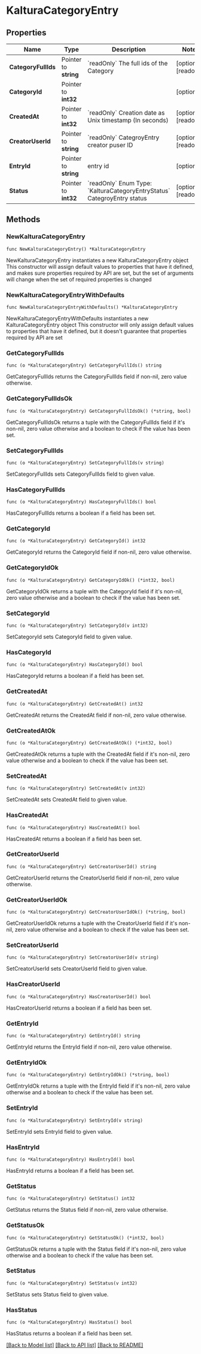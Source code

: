 # KalturaCategoryEntry

## Properties

Name | Type | Description | Notes
------------ | ------------- | ------------- | -------------
**CategoryFullIds** | Pointer to **string** | &#x60;readOnly&#x60;  The full ids of the Category | [optional] [readonly] 
**CategoryId** | Pointer to **int32** |  | [optional] 
**CreatedAt** | Pointer to **int32** | &#x60;readOnly&#x60;  Creation date as Unix timestamp (In seconds) | [optional] [readonly] 
**CreatorUserId** | Pointer to **string** | &#x60;readOnly&#x60;  CategroyEntry creator puser ID | [optional] [readonly] 
**EntryId** | Pointer to **string** | entry id | [optional] 
**Status** | Pointer to **int32** | &#x60;readOnly&#x60;  Enum Type: &#x60;KalturaCategoryEntryStatus&#x60;  CategroyEntry status | [optional] [readonly] 

## Methods

### NewKalturaCategoryEntry

`func NewKalturaCategoryEntry() *KalturaCategoryEntry`

NewKalturaCategoryEntry instantiates a new KalturaCategoryEntry object
This constructor will assign default values to properties that have it defined,
and makes sure properties required by API are set, but the set of arguments
will change when the set of required properties is changed

### NewKalturaCategoryEntryWithDefaults

`func NewKalturaCategoryEntryWithDefaults() *KalturaCategoryEntry`

NewKalturaCategoryEntryWithDefaults instantiates a new KalturaCategoryEntry object
This constructor will only assign default values to properties that have it defined,
but it doesn't guarantee that properties required by API are set

### GetCategoryFullIds

`func (o *KalturaCategoryEntry) GetCategoryFullIds() string`

GetCategoryFullIds returns the CategoryFullIds field if non-nil, zero value otherwise.

### GetCategoryFullIdsOk

`func (o *KalturaCategoryEntry) GetCategoryFullIdsOk() (*string, bool)`

GetCategoryFullIdsOk returns a tuple with the CategoryFullIds field if it's non-nil, zero value otherwise
and a boolean to check if the value has been set.

### SetCategoryFullIds

`func (o *KalturaCategoryEntry) SetCategoryFullIds(v string)`

SetCategoryFullIds sets CategoryFullIds field to given value.

### HasCategoryFullIds

`func (o *KalturaCategoryEntry) HasCategoryFullIds() bool`

HasCategoryFullIds returns a boolean if a field has been set.

### GetCategoryId

`func (o *KalturaCategoryEntry) GetCategoryId() int32`

GetCategoryId returns the CategoryId field if non-nil, zero value otherwise.

### GetCategoryIdOk

`func (o *KalturaCategoryEntry) GetCategoryIdOk() (*int32, bool)`

GetCategoryIdOk returns a tuple with the CategoryId field if it's non-nil, zero value otherwise
and a boolean to check if the value has been set.

### SetCategoryId

`func (o *KalturaCategoryEntry) SetCategoryId(v int32)`

SetCategoryId sets CategoryId field to given value.

### HasCategoryId

`func (o *KalturaCategoryEntry) HasCategoryId() bool`

HasCategoryId returns a boolean if a field has been set.

### GetCreatedAt

`func (o *KalturaCategoryEntry) GetCreatedAt() int32`

GetCreatedAt returns the CreatedAt field if non-nil, zero value otherwise.

### GetCreatedAtOk

`func (o *KalturaCategoryEntry) GetCreatedAtOk() (*int32, bool)`

GetCreatedAtOk returns a tuple with the CreatedAt field if it's non-nil, zero value otherwise
and a boolean to check if the value has been set.

### SetCreatedAt

`func (o *KalturaCategoryEntry) SetCreatedAt(v int32)`

SetCreatedAt sets CreatedAt field to given value.

### HasCreatedAt

`func (o *KalturaCategoryEntry) HasCreatedAt() bool`

HasCreatedAt returns a boolean if a field has been set.

### GetCreatorUserId

`func (o *KalturaCategoryEntry) GetCreatorUserId() string`

GetCreatorUserId returns the CreatorUserId field if non-nil, zero value otherwise.

### GetCreatorUserIdOk

`func (o *KalturaCategoryEntry) GetCreatorUserIdOk() (*string, bool)`

GetCreatorUserIdOk returns a tuple with the CreatorUserId field if it's non-nil, zero value otherwise
and a boolean to check if the value has been set.

### SetCreatorUserId

`func (o *KalturaCategoryEntry) SetCreatorUserId(v string)`

SetCreatorUserId sets CreatorUserId field to given value.

### HasCreatorUserId

`func (o *KalturaCategoryEntry) HasCreatorUserId() bool`

HasCreatorUserId returns a boolean if a field has been set.

### GetEntryId

`func (o *KalturaCategoryEntry) GetEntryId() string`

GetEntryId returns the EntryId field if non-nil, zero value otherwise.

### GetEntryIdOk

`func (o *KalturaCategoryEntry) GetEntryIdOk() (*string, bool)`

GetEntryIdOk returns a tuple with the EntryId field if it's non-nil, zero value otherwise
and a boolean to check if the value has been set.

### SetEntryId

`func (o *KalturaCategoryEntry) SetEntryId(v string)`

SetEntryId sets EntryId field to given value.

### HasEntryId

`func (o *KalturaCategoryEntry) HasEntryId() bool`

HasEntryId returns a boolean if a field has been set.

### GetStatus

`func (o *KalturaCategoryEntry) GetStatus() int32`

GetStatus returns the Status field if non-nil, zero value otherwise.

### GetStatusOk

`func (o *KalturaCategoryEntry) GetStatusOk() (*int32, bool)`

GetStatusOk returns a tuple with the Status field if it's non-nil, zero value otherwise
and a boolean to check if the value has been set.

### SetStatus

`func (o *KalturaCategoryEntry) SetStatus(v int32)`

SetStatus sets Status field to given value.

### HasStatus

`func (o *KalturaCategoryEntry) HasStatus() bool`

HasStatus returns a boolean if a field has been set.


[[Back to Model list]](../README.md#documentation-for-models) [[Back to API list]](../README.md#documentation-for-api-endpoints) [[Back to README]](../README.md)


